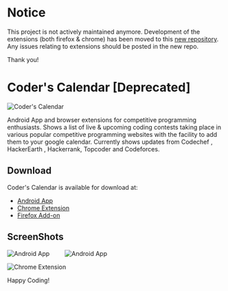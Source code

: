 # Notice
This project is not actively maintained anymore. Development of the extensions (both firefox & chrome) has been moved to this [new repository](https://github.com/nishanthvijayan/CoderCalendar-Extensions/).  Any issues relating to extensions should be posted in the new repo.
  
Thank you!  
  
# Coder's Calendar [Deprecated]
![Coder's Calendar](http://i.imgur.com/PK58rhe.png)  
  
Android App and browser extensions for competitive programming enthusiasts.
Shows a list of live & upcoming coding contests taking place in various popular competitive programming websites with the facility to add them to your google calendar.
Currently shows updates from Codechef , HackerEarth , Hackerrank, Topcoder and Codeforces.

  
  
## Download  
Coder's Calendar is  available for download at:
- [Android App](https://play.google.com/store/apps/details?id=com.corphots.coderscalendar)
- [Chrome Extension](https://chrome.google.com/webstore/detail/coders-calendar/bageaffklfkikjigoclfgengklfnidll)
- [Firefox Add-on](https://addons.mozilla.org/en-US/firefox/addon/coder-calendar/)
  
## ScreenShots  
![Android App](http://i.imgur.com/q9DUsgZ.png?1)&nbsp;&nbsp;&nbsp;&nbsp;&nbsp;&nbsp;&nbsp;&nbsp;
![Android App](http://i.imgur.com/6l9efxF.png?1)  
  
![Chrome Extension](http://i.imgur.com/DXbGuZz.png?1)  
  

  
  
Happy Coding!  
